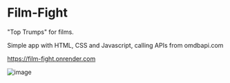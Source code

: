 # Film-Fight

"Top Trumps" for films.

Simple app with HTML, CSS and Javascript, calling APIs from omdbapi.com

https://film-fight.onrender.com

![image](https://github.com/mbriscoe/Film-Fight/assets/86828720/8708a100-27e7-406c-81a8-6656beb5ff16)
